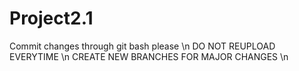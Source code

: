 # Project2.1

Commit changes through git bash please \n
DO NOT REUPLOAD EVERYTIME \n
CREATE NEW BRANCHES FOR MAJOR CHANGES \n
